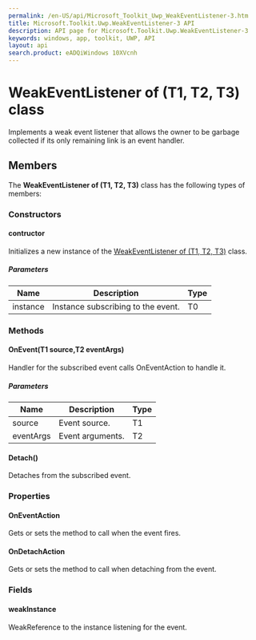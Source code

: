```yaml
---
permalink: /en-US/api/Microsoft_Toolkit_Uwp_WeakEventListener-3.htm
title: Microsoft.Toolkit.Uwp.WeakEventListener-3 API 
description: API page for Microsoft.Toolkit.Uwp.WeakEventListener-3
keywords: windows, app, toolkit, UWP, API
layout: api
search.product: eADQiWindows 10XVcnh
---
```



# WeakEventListener of (T1, T2, T3) class

Implements a weak event listener that allows the owner to be garbage collected if its only remaining link is an event handler.

## Members

The **WeakEventListener of (T1, T2, T3)** class has the following types of members:

### Constructors

#### contructor

Initializes a new instance of the [WeakEventListener of (T1, T2, T3)](Microsoft_Toolkit_Uwp_WeakEventListener-3.htm) class.

##### Parameters



| Name | Description | Type || --- | --- | --- || instance | Instance subscribing to the event. | T0 |


### Methods

#### OnEvent(T1 source,T2 eventArgs)

Handler for the subscribed event calls OnEventAction to handle it.

##### Parameters



| Name | Description | Type || --- | --- | --- || source | Event source. | T1 || eventArgs | Event arguments. | T2 |


#### Detach()

Detaches from the subscribed event.



### Properties

#### OnEventAction

Gets or sets the method to call when the event fires.



#### OnDetachAction

Gets or sets the method to call when detaching from the event.



### Fields

#### weakInstance

WeakReference to the instance listening for the event.


